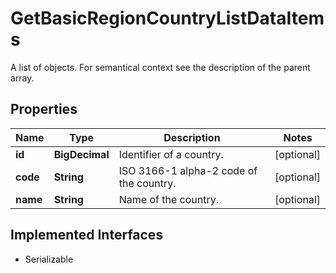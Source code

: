 

# GetBasicRegionCountryListDataItems

A list of objects. For semantical context see the description of the parent array.

## Properties

Name | Type | Description | Notes
------------ | ------------- | ------------- | -------------
**id** | **BigDecimal** | Identifier of a country. |  [optional]
**code** | **String** | ISO 3166-1 alpha-2 code of the country. |  [optional]
**name** | **String** | Name of the country. |  [optional]


## Implemented Interfaces

* Serializable


